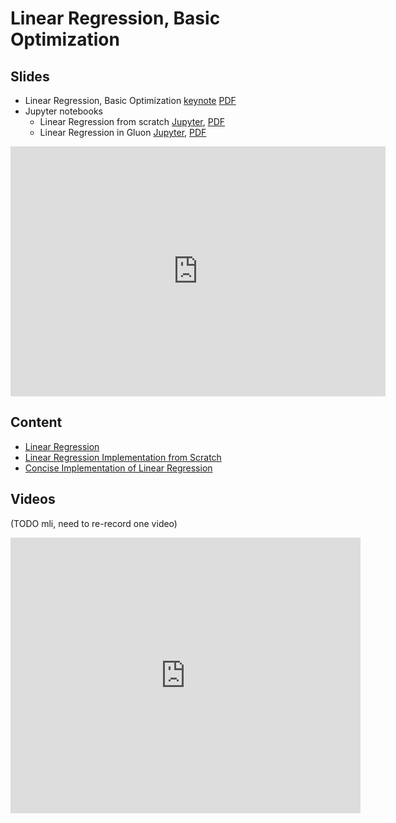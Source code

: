 # Linear Regression, Basic Optimization

## Slides

* Linear Regression, Basic Optimization
  [keynote](../../slides/1_31/4-Linear-Methods.key)
  [PDF](../../slides/1_31/4-Linear-Methods.pdf)
* Jupyter notebooks
  * Linear Regression from scratch [Jupyter](../../slides/1_31/linear-regression-scratch.ipynb),
  [PDF](../../slides/1_31/linear-regression-scratch.pdf)
  * Linear Regression in Gluon [Jupyter](../../slides/1_31/linear-regression-gluon.ipynb),
  [PDF](../../slides/1_31/linear-regression-gluon.pdf)

<center><iframe src="http://docs.google.com/gview?url=http://courses.d2l.ai/berkeley-stat-157/slides/1_31/4-Linear-Methods.pdf&embedded=true"
    style="width:600px; height:400px;" frameborder="0"></iframe></center>


## Content

* [Linear Regression](http://d2l.ai/chapter_deep-learning-basics/linear-regression.html)
* [Linear Regression Implementation from Scratch](http://d2l.ai/chapter_deep-learning-basics/linear-regression-scratch.html)
* [Concise Implementation of Linear Regression](http://d2l.ai/chapter_deep-learning-basics/linear-regression-gluon.html)


## Videos

(TODO mli, need to re-record one video)

<center><iframe width="560" height="441" src="https://www.youtube.com/embed/qDYZwfdJuwA" frameborder="0" allowfullscreen></iframe></center>
